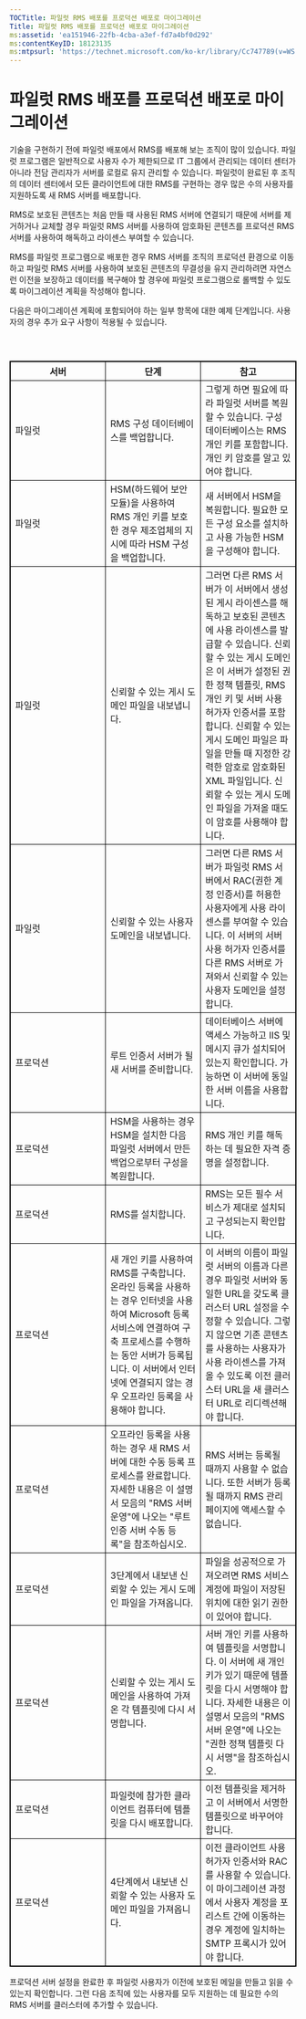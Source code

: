 ```yaml
---
TOCTitle: 파일럿 RMS 배포를 프로덕션 배포로 마이그레이션
Title: 파일럿 RMS 배포를 프로덕션 배포로 마이그레이션
ms:assetid: 'ea151946-22fb-4cba-a3ef-fd7a4bf0d292'
ms:contentKeyID: 18123135
ms:mtpsurl: 'https://technet.microsoft.com/ko-kr/library/Cc747789(v=WS.10)'
---
```


파일럿 RMS 배포를 프로덕션 배포로 마이그레이션
==============================================

기술을 구현하기 전에 파일럿 배포에서 RMS를 배포해 보는 조직이 많이 있습니다. 파일럿 프로그램은 일반적으로 사용자 수가 제한되므로 IT 그룹에서 관리되는 데이터 센터가 아니라 전담 관리자가 서버를 로컬로 유지 관리할 수 있습니다. 파일럿이 완료된 후 조직의 데이터 센터에서 모든 클라이언트에 대한 RMS를 구현하는 경우 많은 수의 사용자를 지원하도록 새 RMS 서버를 배포합니다.

RMS로 보호된 콘텐츠는 처음 만들 때 사용된 RMS 서버에 연결되기 때문에 서버를 제거하거나 교체할 경우 파일럿 RMS 서버를 사용하여 암호화된 콘텐츠를 프로덕션 RMS 서버를 사용하여 해독하고 라이센스 부여할 수 있습니다.

RMS를 파일럿 프로그램으로 배포한 경우 RMS 서버를 조직의 프로덕션 환경으로 이동하고 파일럿 RMS 서버를 사용하여 보호된 콘텐츠의 무결성을 유지 관리하려면 자연스런 이전을 보장하고 데이터를 복구해야 할 경우에 파일럿 프로그램으로 롤백할 수 있도록 마이그레이션 계획을 작성해야 합니다.

다음은 마이그레이션 계획에 포함되어야 하는 일부 항목에 대한 예제 단계입니다. 사용자의 경우 추가 요구 사항이 적용될 수 있습니다.

###  

 
<table style="border:1px solid black;">
<colgroup>
<col width="33%" />
<col width="33%" />
<col width="33%" />
</colgroup>
<thead>
<tr class="header">
<th style="border:1px solid black;" >서버</th>
<th style="border:1px solid black;" >단계</th>
<th style="border:1px solid black;" >참고</th>
</tr>
</thead>
<tbody>
<tr class="odd">
<td style="border:1px solid black;">파일럿</td>
<td style="border:1px solid black;">RMS 구성 데이터베이스를 백업합니다.</td>
<td style="border:1px solid black;">그렇게 하면 필요에 따라 파일럿 서버를 복원할 수 있습니다.
구성 데이터베이스는 RMS 개인 키를 포함합니다.
개인 키 암호를 알고 있어야 합니다.</td>
</tr>
<tr class="even">
<td style="border:1px solid black;">파일럿</td>
<td style="border:1px solid black;">HSM(하드웨어 보안 모듈)을 사용하여 RMS 개인 키를 보호한 경우 제조업체의 지시에 따라 HSM 구성을 백업합니다.</td>
<td style="border:1px solid black;">새 서버에서 HSM을 복원합니다.
필요한 모든 구성 요소를 설치하고 사용 가능한 HSM을 구성해야 합니다.</td>
</tr>
<tr class="odd">
<td style="border:1px solid black;">파일럿</td>
<td style="border:1px solid black;">신뢰할 수 있는 게시 도메인 파일을 내보냅니다.</td>
<td style="border:1px solid black;">그러면 다른 RMS 서버가 이 서버에서 생성된 게시 라이센스를 해독하고 보호된 콘텐츠에 사용 라이센스를 발급할 수 있습니다.
신뢰할 수 있는 게시 도메인은 이 서버가 설정된 권한 정책 템플릿, RMS 개인 키 및 서버 사용 허가자 인증서를 포함합니다.
신뢰할 수 있는 게시 도메인 파일은 파일을 만들 때 지정한 강력한 암호로 암호화된 XML 파일입니다. 신뢰할 수 있는 게시 도메인 파일을 가져올 때도 이 암호를 사용해야 합니다.</td>
</tr>
<tr class="even">
<td style="border:1px solid black;">파일럿</td>
<td style="border:1px solid black;">신뢰할 수 있는 사용자 도메인을 내보냅니다.</td>
<td style="border:1px solid black;">그러면 다른 RMS 서버가 파일럿 RMS 서버에서 RAC(권한 계정 인증서)를 허용한 사용자에게 사용 라이센스를 부여할 수 있습니다.
이 서버의 서버 사용 허가자 인증서를 다른 RMS 서버로 가져와서 신뢰할 수 있는 사용자 도메인을 설정합니다.</td>
</tr>
<tr class="odd">
<td style="border:1px solid black;">프로덕션</td>
<td style="border:1px solid black;">루트 인증서 서버가 될 새 서버를 준비합니다.</td>
<td style="border:1px solid black;">데이터베이스 서버에 액세스 가능하고 IIS 및 메시지 큐가 설치되어 있는지 확인합니다.
가능하면 이 서버에 동일한 서버 이름을 사용합니다.</td>
</tr>
<tr class="even">
<td style="border:1px solid black;">프로덕션</td>
<td style="border:1px solid black;">HSM을 사용하는 경우 HSM을 설치한 다음 파일럿 서버에서 만든 백업으로부터 구성을 복원합니다.</td>
<td style="border:1px solid black;">RMS 개인 키를 해독하는 데 필요한 자격 증명을 설정합니다.</td>
</tr>
<tr class="odd">
<td style="border:1px solid black;">프로덕션</td>
<td style="border:1px solid black;">RMS를 설치합니다.</td>
<td style="border:1px solid black;">RMS는 모든 필수 서비스가 제대로 설치되고 구성되는지 확인합니다.</td>
</tr>
<tr class="even">
<td style="border:1px solid black;">프로덕션</td>
<td style="border:1px solid black;">새 개인 키를 사용하여 RMS를 구축합니다. 온라인 등록을 사용하는 경우 인터넷을 사용하여 Microsoft 등록 서비스에 연결하여 구축 프로세스를 수행하는 동안 서버가 등록됩니다. 이 서버에서 인터넷에 연결되지 않는 경우 오프라인 등록을 사용해야 합니다.</td>
<td style="border:1px solid black;">이 서버의 이름이 파일럿 서버의 이름과 다른 경우 파일럿 서버와 동일한 URL을 갖도록 클러스터 URL 설정을 수정할 수 있습니다.
그렇지 않으면 기존 콘텐츠를 사용하는 사용자가 사용 라이센스를 가져올 수 있도록 이전 클러스터 URL을 새 클러스터 URL로 리디렉션해야 합니다.</td>
</tr>
<tr class="odd">
<td style="border:1px solid black;">프로덕션</td>
<td style="border:1px solid black;">오프라인 등록을 사용하는 경우 새 RMS 서버에 대한 수동 등록 프로세스를 완료합니다. 자세한 내용은 이 설명서 모음의 &quot;RMS 서버 운영&quot;에 나오는 &quot;루트 인증 서버 수동 등록&quot;을 참조하십시오.</td>
<td style="border:1px solid black;">RMS 서버는 등록될 때까지 사용할 수 없습니다.
또한 서버가 등록될 때까지 RMS 관리 페이지에 액세스할 수 없습니다.</td>
</tr>
<tr class="even">
<td style="border:1px solid black;">프로덕션</td>
<td style="border:1px solid black;">3단계에서 내보낸 신뢰할 수 있는 게시 도메인 파일을 가져옵니다.</td>
<td style="border:1px solid black;">파일을 성공적으로 가져오려면 RMS 서비스 계정에 파일이 저장된 위치에 대한 읽기 권한이 있어야 합니다.</td>
</tr>
<tr class="odd">
<td style="border:1px solid black;">프로덕션</td>
<td style="border:1px solid black;">신뢰할 수 있는 게시 도메인을 사용하여 가져온 각 템플릿에 다시 서명합니다.</td>
<td style="border:1px solid black;">서버 개인 키를 사용하여 템플릿을 서명합니다. 이 서버에 새 개인 키가 있기 때문에 템플릿을 다시 서명해야 합니다. 자세한 내용은 이 설명서 모음의 &quot;RMS 서버 운영&quot;에 나오는 &quot;권한 정책 템플릿 다시 서명&quot;을 참조하십시오.</td>
</tr>
<tr class="even">
<td style="border:1px solid black;">프로덕션</td>
<td style="border:1px solid black;">파일럿에 참가한 클라이언트 컴퓨터에 템플릿을 다시 배포합니다.</td>
<td style="border:1px solid black;">이전 템플릿을 제거하고 이 서버에서 서명한 템플릿으로 바꾸어야 합니다.</td>
</tr>
<tr class="odd">
<td style="border:1px solid black;">프로덕션</td>
<td style="border:1px solid black;">4단계에서 내보낸 신뢰할 수 있는 사용자 도메인 파일을 가져옵니다.</td>
<td style="border:1px solid black;">이전 클라이언트 사용 허가자 인증서와 RAC를 사용할 수 있습니다.
이 마이그레이션 과정에서 사용자 계정을 포리스트 간에 이동하는 경우 계정에 일치하는 SMTP 프록시가 있어야 합니다.</td>
</tr>
</tbody>
</table>
 

프로덕션 서버 설정을 완료한 후 파일럿 사용자가 이전에 보호된 메일을 만들고 읽을 수 있는지 확인합니다. 그런 다음 조직에 있는 사용자를 모두 지원하는 데 필요한 수의 RMS 서버를 클러스터에 추가할 수 있습니다.
